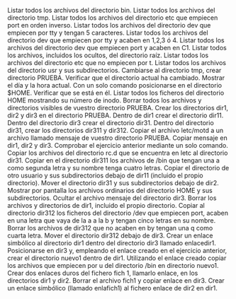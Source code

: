Listar todos los archivos del directorio bin. Listar todos los archivos del directorio tmp.
Listar todos los archivos del directorio etc que empiecen port en orden inverso.
Listar todos los archivos del directorio dev que empiecen por tty y tengan 5 caracteres.
Listar todos los archivos del directorio dev que empiecen por tty y acaben en 1,2,3 ó 4.
Listar todos los archivos del directorio dev que empiecen port y acaben en C1.
Listar todos los archivos, incluidos los ocultos, del directorio raíz.
Listar todos los archivos del directorio etc que no empiecen por t.
Listar todos los archivos del directorio usr y sus subdirectorios.
Cambiarse al directorio tmp, crear directorio PRUEBA.
Verificar que el directorio actual ha cambiado.
Mostrar el día y la hora actual.
Con un solo comando posicionarse en el directorio $HOME.
Verificar que se está en él.
Listar todos los ficheros del directorio HOME mostrando su número de inodo.
Borrar todos los archivos y directorios visibles de vuestro directorio PRUEBA.
Crear los directorios dir1, dir2 y dir3 en el directorio PRUEBA. Dentro de dir1 crear el directorio dir11. Dentro del directorio dir3 crear el directorio dir31. Dentro del directorio dir31, crear los directorios dir311 y dir312.
Copiar el archivo letc/motd a un archivo llamado mensaje de vuestro directorio PRUEBA.
Copiar mensaje en dir1, dir2 y dir3. Comprobar el ejercicio anterior mediante un solo comando.
Copiar los archivos del directorio rc.d que se encuentra en letc al directorio dir31.
Copiar en el directorio dir311 los archivos de /bin que tengan una a como segunda letra y su nombre tenga cuatro letras.
Copiar el directorio de otro usuario y sus subdirectorios debajo de dir11 (incluido el propio directorio).
Mover el directorio dir31 y sus subdirectorios debajo de dir2.
Mostrar por pantalla los archivos ordinarios del directorio HOME y sus subdirectorios.
Ocultar el archivo mensaje del directorio dir3.
Borrar los archivos y directorios de dir1, incluido el propio directorio.
Copiar al directorio dir312 los ficheros del directorio /dev que empiecen port, acaben en una letra que vaya de la a a la b y tengan cinco letras en su nombre.
Borrar los archivos de dir312 que no acaben en by tengan una q como cuarta letra.
Mover el directorio dir312 debajo de dir3.
Crear un enlace simbólico al directorio dir1 dentro del directorio dir3 llamado enlacedir1.
Posicionarse en dir3 y, empleando el enlace creado en el ejercicio anterior, crear el directorio nuevo1 dentro de dir1.
Utilizando el enlace creado copiar los archivos que empiecen por u del directorio /bin en directorio nuevo1.
Crear dos enlaces duros del fichero fich 1, llamarlo enlace, en los directorios dir1 y dir2.
Borrar el archivo fich1 y copiar enlace en dir3.
Crear un enlace simbólico (llamado enlafich1) al fichero enlace de dir2 en dir1.
